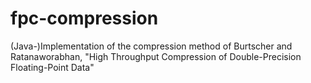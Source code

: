 fpc-compression
===============

(Java-)Implementation of the compression method of Burtscher and Ratanaworabhan, "High Throughput Compression of Double-Precision  Floating-Point Data"
